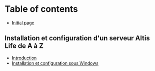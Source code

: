 # Table of contents

* [Initial page](README.md)

## Installation et configuration d'un serveur Altis Life de A à Z

* [Introduction](installation-et-configuration-dun-serveur-altis-life-de-a-a-z-1/introduction.md)
* [Installation et configuration sous Windows](installation-et-configuration-dun-serveur-altis-life-de-a-a-z-1/installation-et-configuration-sous-windows.md)

